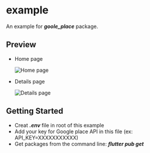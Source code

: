 # example

An example for **_goole_place_** package.

## Preview

- Home page

  ![Home page](https://github.com/bazrafkan/google_place/blob/master/example/images/home_page.png)

- Details page

  ![Details page](https://github.com/bazrafkan/google_place/blob/master/example/images/details_page.png)

## Getting Started

- Creat **_.env_** file in root of this example
- Add your key for Google place API in this file (ex: API_KEY=XXXXXXXXXXX)
- Get packages from the command line: **_flutter pub get_**

